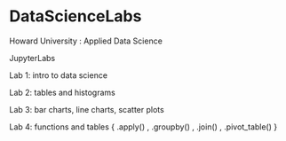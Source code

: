 # DataScienceLabs
Howard University : Applied Data Science

JupyterLabs

Lab 1: intro to data science

Lab 2: tables and histograms

Lab 3: bar charts, line charts, scatter plots

Lab 4: functions and tables
          { .apply() ,
          .groupby() ,
          .join() , 
          .pivot_table() }
